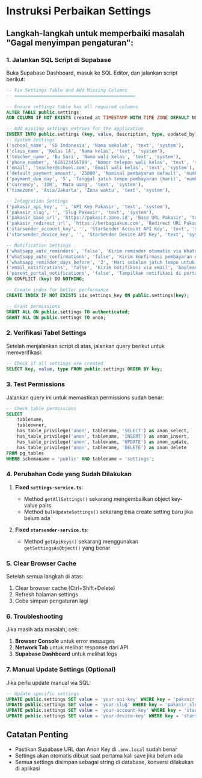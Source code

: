 # Instruksi Perbaikan Settings

## Langkah-langkah untuk memperbaiki masalah "Gagal menyimpan pengaturan":

### 1. Jalankan SQL Script di Supabase

Buka Supabase Dashboard, masuk ke SQL Editor, dan jalankan script berikut:

```sql
-- Fix Settings Table and Add Missing Columns
-- =============================================

-- Ensure settings table has all required columns
ALTER TABLE public.settings 
ADD COLUMN IF NOT EXISTS created_at TIMESTAMP WITH TIME ZONE DEFAULT NOW();

-- Add missing settings entries for the application
INSERT INTO public.settings (key, value, description, type, updated_by) VALUES 
-- System Settings
('school_name', 'SD Indonesia', 'Nama sekolah', 'text', 'system'),
('class_name', 'Kelas 1A', 'Nama kelas', 'text', 'system'),
('teacher_name', 'Bu Sari', 'Nama wali kelas', 'text', 'system'),
('phone_number', '628123456789', 'Nomor telepon wali kelas', 'text', 'system'),
('email', 'teacher@school.com', 'Email wali kelas', 'text', 'system'),
('default_payment_amount', '25000', 'Nominal pembayaran default', 'number', 'system'),
('payment_due_day', '5', 'Tanggal jatuh tempo pembayaran (hari)', 'number', 'system'),
('currency', 'IDR', 'Mata uang', 'text', 'system'),
('timezone', 'Asia/Jakarta', 'Zona waktu', 'text', 'system'),

-- Integration Settings
('pakasir_api_key', '', 'API Key Pakasir', 'text', 'system'),
('pakasir_slug', '', 'Slug Pakasir', 'text', 'system'),
('pakasir_base_url', 'https://pakasir.zone.id', 'Base URL Pakasir', 'text', 'system'),
('pakasir_redirect_url', 'https://berbagiakun.com', 'Redirect URL Pakasir', 'text', 'system'),
('starsender_account_key', '', 'StarSender Account API Key', 'text', 'system'),
('starsender_device_key', '', 'StarSender Device API Key', 'text', 'system'),

-- Notification Settings
('whatsapp_auto_reminders', 'false', 'Kirim reminder otomatis via WhatsApp', 'boolean', 'system'),
('whatsapp_auto_confirmations', 'false', 'Kirim konfirmasi pembayaran otomatis', 'boolean', 'system'),
('whatsapp_reminder_days_before', '3', 'Hari sebelum jatuh tempo untuk reminder', 'number', 'system'),
('email_notifications', 'false', 'Kirim notifikasi via email', 'boolean', 'system'),
('parent_portal_notifications', 'false', 'Tampilkan notifikasi di portal orang tua', 'boolean', 'system')
ON CONFLICT (key) DO NOTHING;

-- Create index for better performance
CREATE INDEX IF NOT EXISTS idx_settings_key ON public.settings(key);

-- Grant permissions
GRANT ALL ON public.settings TO authenticated;
GRANT ALL ON public.settings TO anon;
```

### 2. Verifikasi Tabel Settings

Setelah menjalankan script di atas, jalankan query berikut untuk memverifikasi:

```sql
-- Check if all settings are created
SELECT key, value, type FROM public.settings ORDER BY key;
```

### 3. Test Permissions

Jalankan query ini untuk memastikan permissions sudah benar:

```sql
-- Check table permissions
SELECT 
    tablename,
    tableowner,
    has_table_privilege('anon', tablename, 'SELECT') as anon_select,
    has_table_privilege('anon', tablename, 'INSERT') as anon_insert,
    has_table_privilege('anon', tablename, 'UPDATE') as anon_update,
    has_table_privilege('anon', tablename, 'DELETE') as anon_delete
FROM pg_tables
WHERE schemaname = 'public' AND tablename = 'settings';
```

### 4. Perubahan Code yang Sudah Dilakukan

1. **Fixed `settings-service.ts`**:
   - Method `getAllSettings()` sekarang mengembalikan object key-value pairs
   - Method `bulkUpdateSettings()` sekarang bisa create setting baru jika belum ada
   
2. **Fixed `starsender-service.ts`**:
   - Method `getApiKeys()` sekarang menggunakan `getSettingsAsObject()` yang benar

### 5. Clear Browser Cache

Setelah semua langkah di atas:
1. Clear browser cache (Ctrl+Shift+Delete)
2. Refresh halaman settings
3. Coba simpan pengaturan lagi

### 6. Troubleshooting

Jika masih ada masalah, cek:

1. **Browser Console** untuk error messages
2. **Network Tab** untuk melihat response dari API
3. **Supabase Dashboard** untuk melihat logs

### 7. Manual Update Settings (Optional)

Jika perlu update manual via SQL:

```sql
-- Update specific settings
UPDATE public.settings SET value = 'your-api-key' WHERE key = 'pakasir_api_key';
UPDATE public.settings SET value = 'your-slug' WHERE key = 'pakasir_slug';
UPDATE public.settings SET value = 'your-account-key' WHERE key = 'starsender_account_key';
UPDATE public.settings SET value = 'your-device-key' WHERE key = 'starsender_device_key';
```

## Catatan Penting

- Pastikan Supabase URL dan Anon Key di `.env.local` sudah benar
- Settings akan otomatis dibuat saat pertama kali save jika belum ada
- Semua settings disimpan sebagai string di database, konversi dilakukan di aplikasi